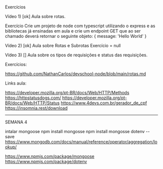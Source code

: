 Exercícios


Vídeo 1) 
[ok] Aula sobre rotas.

Exercício
Crie um projeto de node com typescript utilizando o express e as bibliotecas já ensinadas em aula e crie um endpoint GET que ao ser chamado deverá retornar o seguinte objeto: { message: 'Hello World' }

Vídeo 2) 
[ok] Aula sobre Rotas e Subrotas
Exercício = null

Vídeo 3) 
[] Aula sobre os tipos de requisições e status das requisições.

Exercícios:

https://github.com/NathanCarlos/devschool-node/blob/main/rotas.md


Links aula:

https://developer.mozilla.org/pt-BR/docs/Web/HTTP/Methods
https://httpstatusdogs.com/
https://developer.mozilla.org/pt-BR/docs/Web/HTTP/Status
https://www.4devs.com.br/gerador_de_cpf
https://insomnia.rest/download


--------------------------------------------------------------------------------
SEMANA 4

intalar mongoose
npm install mongosse
npm install mongosse dotenv --save
https://www.mongodb.com/docs/manual/reference/operator/aggregation/lookup/

https://www.npmjs.com/package/mongoose
https://www.npmjs.com/package/dotenv